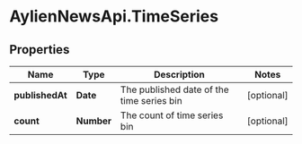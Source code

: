 # AylienNewsApi.TimeSeries

## Properties
Name | Type | Description | Notes
------------ | ------------- | ------------- | -------------
**publishedAt** | **Date** | The published date of the time series bin | [optional] 
**count** | **Number** | The count of time series bin | [optional] 



